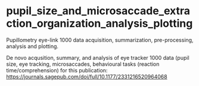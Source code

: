 # pupil_size_and_microsaccade_extraction_organization_analysis_plotting
Pupillometry eye-link 1000 data acquisition, summarization, pre-processing, analysis and plotting.

De novo acqusition, summary, and analysis of eye tracker 1000 data (pupil size, eye tracking, microsaccades, behavioural tasks (reaction time/comprehension) for this publication: https://journals.sagepub.com/doi/full/10.1177/2331216520964068
